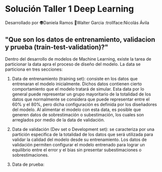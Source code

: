 # Solución Taller 1 Deep Learning

Desarrollado por
:alien:Daniela Ramos
:snake:Walter Garcia
:trollface:Nicolás Ávila

## __"Que son los datos de entrenamiento, validacion y prueba (train-test-validation)?"__

Dentro del desarrollo de modelos de Machine Learning, existe la tarea de particionar la data apra el proceso de diseño del modelo. La data se particiona en tres secciones:

1. Data de entrenamiento (training set): consiste en los datos que entrenaran el modelo inicialmente. Dichos datos contienen cierto comportamiento que el modelo tratará de simular. Esta data por lo general puede representar un grupo mayoritario de la totalidad de los datos que normalmente se considera que puede representar entre el 60% y el 80%, pero dicha configuración es definida por los diseñadores del modelo. Al alimentar el modelo con esta data, es posible que generen datos de sobrestimación o subestimación, los cuales son arreglados por medio de la data de validación.

2. Data de validación (Dev set o Development set): se caracteriza por una partición especifica de la totalidad de los datos que será utilizada para validar la calidad del modelo desde su entrenamiento. Los datos de validación permiten configurar el modelo entrenado para lograr un equilibrio entre el error y el bias sin presentar subestimaciones o sobrestimaciones.

3. Data de prueba: 